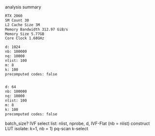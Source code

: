 analysis summary
```txt
RTX 2060
SM Count 30
L2 Cache Size 3M
Memory Bandwidth 312.97 GiB/s
Memory Size 5.77GB
Core Clock 1.68GHz
```

```txt
d: 1024
nb: 100000
nq: 10000
nlist: 100
m: 8
k: 100
precomputed codes: false


d: 64
nb: 100000
nq: 10000
nlist: 100
m: 8
k: 100
precomputed codes: false
```

batch_size?
IVF select list: nlist, nprobe, d, IVF-Flat (nb = nlist)
construct LUT isolate: k=1, nb = 1) 
pq-scan 
k-select